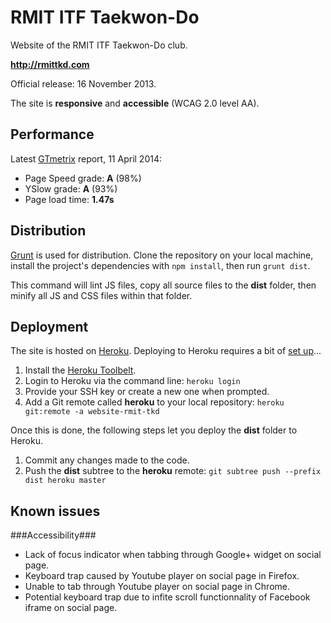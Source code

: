 RMIT ITF Taekwon-Do
===================

Website of the RMIT ITF Taekwon-Do club.

**http://rmittkd.com**

Official release: 16 November 2013.

The site is **responsive** and **accessible** (WCAG 2.0 level AA).



Performance
-----------

Latest [GTmetrix](http://gtmetrix.com/) report, 11 April 2014:

- Page Speed grade: **A** (98%)
- YSlow grade: **A** (93%)
- Page load time: **1.47s**


Distribution
------------

[Grunt](http://gruntjs.com/) is used for distribution. Clone the repository on your local machine, install the project's dependencies with `npm install`, then run `grunt dist`.

This command will lint JS files, copy all source files to the **dist** folder, then minify all JS and CSS files within that folder.


Deployment
----------

The site is hosted on [Heroku](https://www.heroku.com/‎). Deploying to Heroku requires a bit of [set up](https://devcenter.heroku.com/articles/quickstart)...

1. Install the [Heroku Toolbelt](https://toolbelt.heroku.com/).
2. Login to Heroku via the command line:
   `heroku login`
3. Provide your SSH key or create a new one when prompted.
4. Add a Git remote called **heroku** to your local repository:
   `heroku git:remote -a website-rmit-tkd`

Once this is done, the following steps let you deploy the **dist** folder to Heroku.

1. Commit any changes made to the code.
2. Push the **dist** subtree to the **heroku** remote:
   `git subtree push --prefix dist heroku master`


Known issues
------------

###Accessibility###

- Lack of focus indicator when tabbing through Google+ widget on social page.
- Keyboard trap caused by Youtube player on social page in Firefox.
- Unable to tab through Youtube player on social page in Chrome.
- Potential keyboard trap due to infite scroll functionnality of Facebook iframe on social page.
